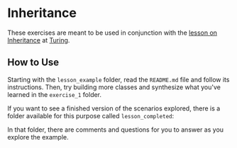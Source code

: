 <!-- Updated 12/14/2022 -->
# Inheritance

These exercises are meant to be used in conjunction with the [lesson on Inheritance](https://curriculum.turing.edu/module1/lessons/inheritance) at [Turing](https://turing.edu).


## How to Use

Starting with the `lesson_example` folder, read the `README.md` file and follow its instructions. Then, try building more classes and synthesize what you've learned in the `exercise_1` folder.

If you want to see a finished version of the scenarios explored, there is a folder available for this purpose called `lesson_completed`:

In that folder, there are comments and questions for you to answer as you explore the example.
